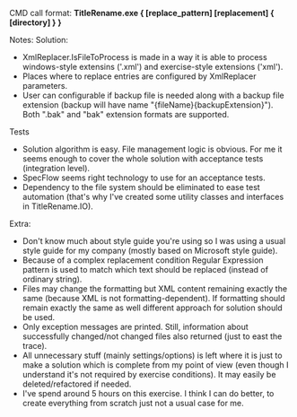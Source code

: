 CMD call format:
**TitleRename.exe { [replace_pattern] [replacement] { [directory] } }**

Notes: 
 Solution:
 - XmlReplacer.IsFileToProcess is made in a way it is able to process windows-style extensins ('.xml') and exercise-style extensions ('xml').
 - Places where to replace entries are configured by XmlReplacer parameters.
 - User can configurable if backup file is needed along with a backup file extension (backup will have name "{fileName}{backupExtension}"). Both ".bak" and "bak" extension formats are supported.
 
 Tests
 - Solution algorithm is easy. File management logic is obvious. For me it seems enough to cover the whole solution with acceptance tests (integration level).
 - SpecFlow seems right technology to use for an acceptance tests.
 - Dependency to the file system should be eliminated to ease test automation (that's why I've created some utility classes and interfaces in TitleRename.IO).
 
 Extra:
 - Don't know much about style guide you're using so I was using a usual style guide for my company (mostly based on Microsoft style guide).
 - Because of a complex replacement condition Regular Expression pattern is used to match which text should be replaced (instead of ordinary string).
 - Files may change the formatting but XML content remaining exactly the same (because XML is not formatting-dependent). If formatting should remain exactly the same as well different approach for solution should be used.
 - Only exception messages are printed. Still, information about successfully changed/not changed files also returned (just to east the trace).
 - All unnecessary stuff (mainly settings/options) is left where it is just to make a solution which is complete from my point of view (even though I understand it's not required by exercise conditions). It may easily be deleted/refactored if needed.
 - I've spend around 5 hours on this exercise. I think I can do better, to create everything from scratch just not a usual case for me.
